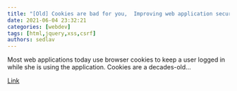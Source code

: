 ```yaml
---
title: "[Old] Cookies are bad for you,  Improving web application security"
date: 2021-06-04 23:32:21
categories: [webdev]
tags: [html,jquery,xss,csrf]
authors: sedlav
---
```


Most web applications today use browser cookies to keep a user logged in while she is using the application. Cookies are a decades-old…

[Link](https://sitr.us/2011/08/26/cookies-are-bad-for-you.html)
